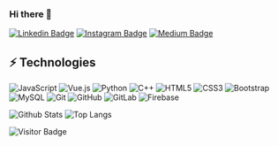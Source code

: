 ### Hi there 👋

[![Linkedin Badge](https://img.shields.io/badge/-vinolfernandes-blue?style=flat-square&logo=Linkedin&logoColor=white&link=https://www.linkedin.com/in/vinol-fernandes/)](https://www.linkedin.com/in/vinol-fernandes/)
[![Instagram Badge](https://img.shields.io/badge/-vinolfernandes-purple?style=flat-square&logo=instagram&logoColor=white&link=https://www.instagram.com/vinolfernandes/)](https://www.instagram.com/vinolfernandes/)
[![Medium Badge](https://img.shields.io/badge/-@vinolfernandes20-03a57a?style=flat-square&labelColor=000000&logo=Medium&link=https://medium.com/@vinolfernandes20)](https://medium.com/@vinolfernandes20)


## ⚡ Technologies

![JavaScript](https://img.shields.io/badge/-JavaScript-black?style=flat-square&logo=javascript)
![Vue.js](https://img.shields.io/badge/vuejs-%2335495e.svg?style=flat-square&logo=vuedotjs&logoColor=%234FC08D)
![Python](https://img.shields.io/badge/-Python-black?style=flat-square&logo=Python)
![C++](https://img.shields.io/badge/-C++-00599C?style=flat-square&logo=c)
![HTML5](https://img.shields.io/badge/-HTML5-E34F26?style=flat-square&logo=html5&logoColor=white)
![CSS3](https://img.shields.io/badge/-CSS3-1572B6?style=flat-square&logo=css3)
![Bootstrap](https://img.shields.io/badge/-Bootstrap-563D7C?style=flat-square&logo=bootstrap)
![MySQL](https://img.shields.io/badge/-MySQL-black?style=flat-square&logo=mysql)
![Git](https://img.shields.io/badge/-Git-black?style=flat-square&logo=git)
![GitHub](https://img.shields.io/badge/-GitHub-181717?style=flat-square&logo=github)
![GitLab](https://img.shields.io/badge/-GitLab-FCA121?style=flat-square&logo=gitlab)
![Firebase](https://img.shields.io/badge/Firebase-039BE5?style=flat-square&logo=Firebase&logoColor=white)

![Github Stats](https://github-readme-stats.vercel.app/api?username=VinolFernandes&count_private=true&show_icons=true&include_all_commits=true)
![Top Langs](https://github-readme-stats.vercel.app/api/top-langs/?username=VinolFernandes&hide=TeX&layout=compact)

![Visitor Badge](https://visitor-badge.laobi.icu/badge?page_id=VinolFernandes.VinolFernandes)
